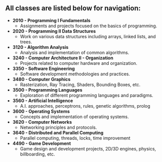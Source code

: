 ## All classes are listed below for navigation:

- **2010 - Programming I Fundamentals**
  - Assignments and projects focused on the basics of programming.
- **2020 - Programming II Data Structures**
  - Work on various data structures including arrays, linked lists, and trees.
- **3120 - Algorithm Analysis**
  - Analysis and implementation of common algorithms.
- **3240 - Computer Architecture II - Organization**
  - Projects related to computer hardware and organization.
- **3350 - Software Engineering**
  - Software development methodologies and practices.
- **3480 - Computer Graphics**
  - Rasterization, Ray Tracing, Shaders, Bounding Boxes, etc.
- **3500 - Programming Languages**
  - Exploration of different programming languages and paradigms.
- **3560 - Artificial Intelligence**
  - A.I. approaches, perceptrons, rules, genetic algorithms, prolog
- **3600 - Operating Systems**
  - Concepts and implementation of operating systems.
- **3620 - Computer Networks**
  - Networking principles and protocols.
- **3640 - Distributed and Parallel Computing**
  - Parallel computing, threads, locks, time improvement
- **4490 - Game Development**
  - Game design and development projects, 2D/3D engines, physics, billboarding, etc.
